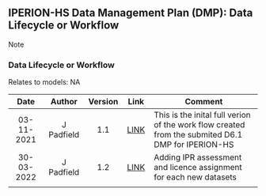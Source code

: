 ## IPERION-HS Data Management Plan (DMP): Data Lifecycle or Workflow
Note

### Data Lifecycle or Workflow

Relates to models: NA

| Date  | Author | Version | Link | Comment |
| :-----------: | :-----------: | :-----------: | :-----------: | ----------- |
| 03-11-2021 | J Padfield | 1.1 | [LINK](https://research.ng-london.org.uk/modelling/?data=eJztWktv3DYQPitA%2FgOBAj013iR%2BtD0mcVsYqGvDcVKgl4Ir0btqtJJKUjYM7I%2FvUK%2FVSiKH0m4BH8aX2PuJ3zw4%2FGaozWLxm%2BT5mt1%2FDGw%2Fr1991lzqYClWcRrcyuwfEWp2m%2FA0jdNVkC3N338v0614FKn5xUbjsLBYqGK5Kj35S6RZlLE7kWcq1pl8djkmdJGPrAil4Fqo1tnhE6Wv2zzhoZhMzqWMRcSyQrPlc%2FBFCbm4E0pwGa6F%2FO7Nu%2FfBlofwqD1YkUaOqPzydCtFziXXcZYynka7DbGvHuwdGgoSyYBQFXmeSQ2UQPdBKaHUBhLNsgfWPHt1exdUpeLNKsW%2FRSw7%2B3nJNWfXPOUrUdKbJ9nXdydvg61eW3Pw%2BpXdozh9yOTGx8J0bizLp1OznMssKsJOPuBfKE%2BeIOHbE3tX%2FRKxjzz8tpJZAQVlUhBsoxiycoTtHxD7lUAT2JorlmZaBJ9gH%2BI0TIpIML6BX2Md84Q9ZfJbbvbIHAUdb0QSpyLYlkssNjpnqe%2Bc7ae%2Fy%2F112E5jymDdhiQORRpWeb3JRQp69AbY2e%2FV58G2UuHJvKAgJpBg0rZb2WLFoiwsTHYA7TSLQ09T31AktJAb2GFH5dq33a2%2Bx1Hnq7oujStKWDamXPSp7FVtIUf1AqyUzuoW5qwnC%2FdAP%2Freep36%2FiK9FmnwJU8yHvUxprO6kQbolIAyYJn5ETlkuIF6erh5FJInSavllzdX2EHz5u4%2F4cFt2cxE8EiBheASMptkOctrd5ujWI4IiN6612IZP0cy7mYfVOOftZYj3Wwi633bFLx6ZOsEjyIIHfJrq3uMqTV8MFP%2FedBbBWnf11rf%2BXlHa1fngz1u%2B%2FdspoPk%2BPNuWK6s7tqKY93Q%2BXJV1X2bD7tUqKaNLXqG2rQc6Sk0vbO5O5aLDyGUvzJRPMaR5zQ%2FoE8zQ1ksN7FGJKR9DJb8Alu2bS%2BG6Irn7ijrvsYcqz83eWKZZFWiHOvcStMK8AgnmrL%2BggnbiQ%2BTA%2FZWFJvTZ7Yg0Qqb94Zu9i7Yl%2Fu9xqmwI3QRTHBhfW24FnqdRex7EylMvAW04LIoFELbD2lsHKmxKeOIdb5sFa1v2NfB9kpzvwYhr%2B80ipmJo96niEn%2BVKpCea3ZCM2jcjp3XWvQkJu9%2B0M8sW4LMGPIVyFPyspy1QNuAZkXfpo2oblD6LpuxqjSffckNV61kzfUXqkNlSlxKR6ErC5v3RvRnunpFtriuWrqZk%2BUzKXJFJLSUDhcgj7lNYOpsKqWgFmxMIMhF04Vg%2BPC1oAk5g%2FzRN55vwRsim%2FyRKhFldmKxKwp4BYKsDkluTF%2Fwm6LZRKrNcQL1zQeJ2AE5oml2M9EuXhUUH9gS6gb430KpvMOmwplnJtHIHZRJRhoK%2FFInpsjFJ24D4ir7g%2BcqI7Tm8p5rNxxpdwv9PqVCuIk5CqDk9HnQMb%2F3tPuAzx9sujzd%2FV%2B9zG7rotyV%2B9CleTue0Df%2BV1vaointCeEDpz2appW691JuEfowWVLkVNxxh1BrHX86rbSATrjbu%2FiwLvTqVd3ctpA%2BtPPfv3JN4xhhzrFOpQr%2BhehUVepFhJahC7ryv3OdFhQO51qeXzeUvQenqpS2MDco%2B%2BK1D40egrR8XTf9%2FY90B7xFKHCGH2VyulCZyga0s5iLFQlVJW%2FbQGbypUay2L%2F6WO4N7qZdj11BoeatKjqCD7rnamLBVfWM8%2B532kF%2B0rxre%2Fw7xvLUF7P5svr2cuQ19a5GHRzE6eu6ho7F9XXmdX7pXqAb1%2BwmIE6rD%2BW5mtk5fmSeKyIZxqymZjK0w5nrqCcijLZIlLfF0h5HyNCvwHUQbqbQUdYfQhHJ8MhPmc2dLLgGnbuNx26rWAaht13Jscy1LDz%2BRp2%2FjI07NdCQnnIo1xnmxz5X2nHVkwdGLH%2FmDFmY9LV9r01FaPu7xf%2FnMutJ63v6Oj0pBWZcWIbp0fS7MOZ0yGPKCzj2egTM8QN48Hl7cJL3lA7mMBhlT8jnqHEXcyXuItDJW58z633UhvNAUpJEEEEEUQQQQQRRBBBBBFEEEEEEUQQQQQRRBBBBBFEEEEEEUQQQQQRRBBBBBFEEEEEEUQQQQQRRBBBBBFEEEEEEUQQQQQRRBBBBBFEEEEEEUQQQQQRRBBBBBFEEEEEEUQQQQQRRBBBBBFEEEEEEUTQ%2Fwv9B%2BuCHlA%3D) | This is the inital full verion of the work flow created from the submited D6.1 DMP for IPERION-HS |
| 30-03-2022 | J Padfield | 1.2 | [LINK](https://research.ng-london.org.uk/modelling/?data=eJytWU1v4zYQPctA%2FgOBAj11441tebfH3U1bBGiaIJtsgV4KWmJsdWVJJakEAfzjO9QHJfFbSU9JRM7jcObNm5GyXP5GcXVA95%2BjKDpbfOWY8mhH9lkR3dLyH5JwdJvjosiKfVTuxN9%2F74oTeSKF%2BOVscbZYLlm92zcgf5GiTEt0R6qSZbykLy0m4XVlWEsowZwweY6%2BoznmVOU4IQ4YTGlGUlTWHO1eogdG6PKOMIJpciD0h3cXq%2BiEE9gqXCVF2vg0cfuWkgpTzLOyQLhIhwuLnVoUvOfJ4zRTVldVSTkYg%2BEnxghjR7ghKh9Rv%2Ffq9i5qw2uwp%2BTfOqOjkF1ijtE1LvCeNEBiJ%2Fp2cf4%2BOvEDWJwt7KdkxWNJjyFYLpSUPGYFeCSsGeGQmHc1I%2Bj3LCFFQppotLQ5W9i3ZAylZVILfIjNiHqv88mXobU9QxUt0zoZRRh%2BAtNwLgNqT8pd%2B0uKPuPk%2B56WNVBJXCA6pdmRzaODBqFSonfrgBkqSk6iLxCZrEjyOiUIH%2BHXjGc4R88l%2FV6JqAli8%2BxIckhXdBImkxpQD4y0CKs7fFEeys4amLylQHP%2Fm4oUghoPAzUG6lgRoG6Fc5El5O4bpIQTemzoaz2gEw2HC68ir%2Bm2rwKySNpVl%2F6u5poNXxq9lcxIuyVfHjedDHfJtKBohaN6oBSBuswPpIgeqrzEqbqGeNnJfjRqPN69vnt9kPz0Q3Wd6uaJUJznUmwub64GjgajqDsmKJbw5gSnDLCiS4hAXlao6lzoGdN0LykT7l2%2ByMQyMm4cLed%2FdmIjxXKm%2Fb3UJ0VsJTBOU3Ac4mDj0WAjwWbYqCtQkgwCMS1HbQSx248Fzt7%2BBnt7pc%2B4hOwNATZT%2Bfg6TEStwaCf01lIntCst%2FfrH46NRvVqWn6B3FsIbzZQmDuQdvkpASIx4dlTlmpjmAZUlMK43h0zLotGPoDFXyAqJznvjtZexrNB38itMtw7iEqKWg%2BbPe6ykLVusB75qi7NiM24NWs4sip7toi755z1Cm46WpnkL6ei1BWzwTCFjpp0A9A14YcyRT8KP6FkalDaJsJMApwtVJearjFt8n2ZwSDYkKALmHOTqfl0R5ibjxPNNxKvBrV34nhfNDYyjX%2BQZzTWEIHyjdBzcViIBq0ikduTCLF1zpFqoiZBT4scSu8PoKDdVMqQaJ0du1JE8XNT7M1geiQcp83c1g6m3lz0jHNdvONrCJon0h9to4LbsbFDostPUm%2BuFUeQ7fXRG4nCouSR0Dbf4wlycogLS6buqs%2FaRJwETUUaGYe0YQo6VXUIIr9tJgGZoaSEWQmqFkFtoQOs5OIPsaMavW0DGsPHKids2calBRE2gp%2BwLNhYiePP0W29yzN2gJvB4I6zHA6B7rgj0zs3xkZh%2FQntIL%2FC%2BwKOrkZoLKFZJbbA3UkbSoBtxSl%2F6Qmcnvf0dLEubGSwt4xmBGjSwlj%2FDUIlA9Qkofuy05jxbjkAKs%2FdDHd1TxVpLNnDY3Td5X2gFGENTD8Jqg4NLaOHMHcNjyE4ovQnK%2BJ4HFJMJ1a2qzjLzHykyK1%2Bmq9rrUK61mrStbRDZvetlbdvrYP61srft%2BKAvrUO6lvroW9JbXaFwt821j2NQtA8F%2F1ZbRuhrumNYxR7l%2B9vFZ%2BrghMKAs0bKvffgXQGDwIkLaYvoMrjufIzDKgK0Fh9pkvGspUqovojX8UnEGYF8tnqEuSEHbV4HcBjW7NWgVofZIZFailn2mtz%2F3zekcZA2sXP6XA7tOuH%2BiRwHSKBa2Vw146ZLYJrrwhugkRw7RfBbYAIboJEcDOIYFAo%2FCK4UUTQg%2Be76nt9fA71T1fCTYgSbt6shBI3gywfs6Kl8%2FgjSF9c7f9R2u8Y3UwrPxCIGTPpHlPxfyamfaozVccrIbuvhzMs5DDlcrQTldnYHloMBfB%2FeK0OgQ7zYQ402DcTm%2BG5T7A2IYK1mc5s%2BjGzBWvjFaw4SLA2%2Fir%2BECBYcZBgxZpguUPhF6xYndrceL6rXmiDW7B%2FumDFIYIVv1mwfq0pkIvOfH%2FsXTa9Q5rW5g5y6wlp3vQuuYosLk3Z4X6bDATQRzonulQUM0TA2%2BXKMWA5jxYsMJ%2FqU6w4RLHiiWIZD5qtWbFXs7ZBmhX7C%2FljgGZtgzRrq2mWLxh%2B1doqquVF9F13rerWHB915dqGKNc2XLnMPLW%2BS06l7j%2B6tLlB) | Adding IPR assessment and licence assignment for each new datasets |
| <img width=120/> |<img width=90/> | <img width=60/> | <img width=60/> | |
